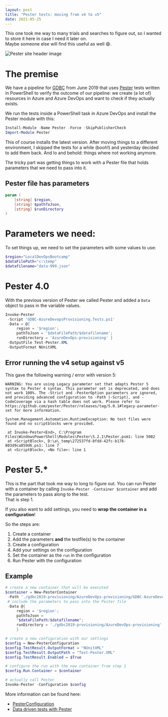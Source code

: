 ```yaml
---
layout: post
title: "Pester tests: moving from v4 to v5"
date: 2021-05-25
---
```


This one took me way to many trials and searches to figure out, so I wanted to store it here in case I need it later on.  
Maybe someone else will find this useful as well 😄.

![Pester site header image](/images/20210525/20210525_PesterHeader.png)

# The premise
We have a pipeline for [GDBC](https://www.globaldevopsbootcamp.com) from June 2019 that uses [Pester](https://pester.dev) tests written in PowerShell to verify the outcome of our pipeline: we create (a lot of) resources in Azure and Azure DevOps and want to check if they actually exists.

We run the tests inside a PowerShell task in Azure DevOps and install the Pester module with this:
``` powershell
Install-Module -Name Pester -Force -SkipPublisherCheck
Import-Module Pester
```
This of course installs the latest version. After moving things to a different environment, I skipped the tests for a while (booh!) and yesterday decided to add them back. And lo and behold: things where not working anymore. 

The tricky part was getting things to work with a Pester file that holds parameters that we need to pass into it.

## Pester file has parameters
``` powershell
param (
    [string] $region,
    [string] $pathToJson,
    [string] $runDirectory
)
```
# Parameters we need:
To set things up, we need to set the parameters with some values to use:
``` powershell
$region="LocalDevOpsBootcamp"
$dataFilePath="c:\temp"
$datafilename="data-999.json"
```

# Pester 4.0
With the previous version of Pester we called Pester and added a `Data` object to pass in the variable values.

``` powershell
Invoke-Pester
 -Script 'GDBC-AzureDevopsProvisioning.Tests.ps1'
 -Data = @{
     region = '$region'; 
     pathToJson = '$dataFilePath/$datafilename'; 
     runDirectory = 'AzureDevOps-provisioning' } 
 -OutputFile Test-Pester.XML
 -OutputFormat NUnitXML
```

## Error running the v4 setup against v5
This gave the following warning / error with version 5:
```
WARNING: You are using Legacy parameter set that adapts Pester 5 syntax to Pester 4 syntax. This parameter set is deprecated, and does not work 100%. The -Strict and -PesterOption parameters are ignored, and providing advanced configuration to -Path (-Script), and -CodeCoverage via a hash table does not work. Please refer to https://github.com/pester/Pester/releases/tag/5.0.1#legacy-parameter-set for more information.

System.Management.Automation.RuntimeException: No test files were found and no scriptblocks were provided.

 at Invoke-Pester<End>, C:\Program Files\WindowsPowerShell\Modules\Pester\5.2.1\Pester.psm1: line 5082
 at <ScriptBlock>, D:\a\_temp\272537fd-8fdd-42fc-b176-803d9ca859d6.ps1: line 7
 at <ScriptBlock>, <No file>: line 1
```

# Pester 5.*
This is the part that took me way to long to figure out. You can run Pester with a container by calling `Invoke-Pester -Container $container` and add the parameters to pass along to the test.  
That is step 1. 

If you also want to add settings, you need to **wrap the container in a configuration**!

So the steps are:
1. Create a container
1. Add the parameters **and** the testfile(s) to the container
1. Create a configuration
1. Add your settings on the configuration
1. Set the container as the `run` in the configuration
1. Run Pester with the configuration

## Example

``` powershell
# create a new container that will be executed
$container = New-PesterContainer 
 -Path './gdbc2019-provisioning/AzureDevOps-provisioning/GDBC-AzureDevopsProvisioning.Tests.ps1' 
 # include the parameters to pass into the Pester file
 -Data @{
     region = '$region'; 
     pathToJson = 
     "$dataFilePath/$datafilename"; 
     runDirectory = './gdbc2019-provisioning/AzureDevOps-provisioning' 
     } 

# create a new configuration with our settings
$config = New-PesterConfiguration
$config.TestResult.OutputFormat = "NUnitXML"
$config.TestResult.OutputPath = "Test-Pester.XML"
$config.TestResult.Enabled = $True

# configure the run with the new container from step 1
$config.Run.Container = $container

# actually call Pester
Invoke-Pester -Configuration $config 
```

More information can be found here: 
* [PesterConfiguration](https://pester-docs.netlify.app/docs/commands/New-PesterConfiguration)
* [Data driven tests with Pester](https://pester.dev/docs/usage/data-driven-tests)
